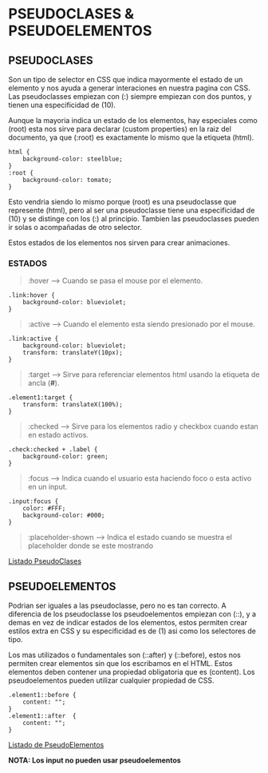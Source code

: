 # PSEUDOCLASES & PSEUDOELEMENTOS


## PSEUDOCLASES
Son un tipo de selector en CSS que indica mayormente el estado de un elemento y nos ayuda a generar interaciones en nuestra pagina con CSS. Las pseudoclasses empiezan con (:) siempre empiezan con dos puntos, y tienen una especificidad de (10). 

Aunque la mayoria indica un estado de los elementos, hay especiales como (root) esta nos sirve para declarar (custom properties) en la raiz del documento, ya que (:root) es exactamente lo mismo que la etiqueta (html).

````
html {
    background-color: steelblue;
}
:root {
    background-color: tomato;
}
````
Esto vendria siendo lo mismo porque (root) es una pseudoclasse que represente (html), pero al ser una pseudoclasse tiene una especificidad de (10) y se distinge con los (:) al principio. Tambien las pseudoclasses pueden ir solas o acompañadas de otro selector.


Estos estados de los elementos nos sirven para crear animaciones.

### ESTADOS

>:hover --> Cuando se pasa el mouse por el elemento.
````
.link:hover {
    background-color: blueviolet;
}
````

>:active --> Cuando el elemento esta siendo presionado por el mouse.
````
.link:active {
    background-color: blueviolet;
    transform: translateY(10px);
}
````

>:target --> Sirve para referenciar elementos html usando la etiqueta de ancla (<a>#</a>).
````
.element1:target {
    transform: translateX(100%);
}
````

>:checked --> Sirve para los elementos radio y checkbox cuando estan en estado activos.
````
.check:checked + .label {
    background-color: green;
}
````

>:focus --> Indica cuando el usuario esta haciendo foco o esta activo en un input.
````
.input:focus {
    color: #FFF;
    background-color: #000;
}
````

>:placeholder-shown --> Indica el estado cuando se muestra el placeholder donde se este mostrando

[Listado PseudoClases](https://developer.mozilla.org/es/docs/Web/CSS/Pseudo-classes)



## PSEUDOELEMENTOS
Podrian ser iguales a las pseudoclasse, pero no es tan correcto. A diferencia de los pseudoclasse los pseudoelementos empiezan con (::), y a demas en vez de indicar estados de los elementos, estos permiten crear estilos extra en CSS y su especificidad es de (1) asi como los selectores de tipo.

Los mas utilizados o fundamentales son (::after) y (::before), estos nos permiten crear elementos sin que los escribamos en el HTML. Estos elementos deben contener una propiedad obligatoria que es (content). Los pseudoelementos pueden utilizar cualquier propiedad de CSS.

````
.element1::before {
    content: "";
}
.element1::after  {
    content: "";
}
````
[Listado de PseudoElementos](https://developer.mozilla.org/es/docs/Web/CSS/Pseudo-elements)

**NOTA: Los input no pueden usar pseudoelementos** 